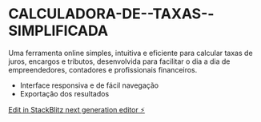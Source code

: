 # CALCULADORA-DE--TAXAS--SIMPLIFICADA
Uma ferramenta online simples, intuitiva e eficiente para calcular taxas de juros, encargos e tributos, desenvolvida para facilitar o dia a dia de empreendedores, contadores e profissionais financeiros.
- Interface responsiva e de fácil navegação
- Exportação dos resultados



[Edit in StackBlitz next generation editor ⚡️](https://stackblitz.com/~/github.com/AndradElo/CALCULADORA-DE--TAXAS--SIMPLIFICADA)
